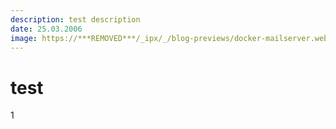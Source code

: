 ```yaml
---
description: test description
date: 25.03.2006
image: https://***REMOVED***/_ipx/_/blog-previews/docker-mailserver.webp
---
```


# test

1
